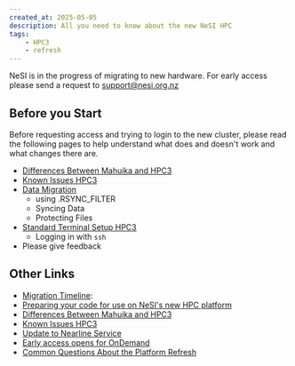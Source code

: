 ```yaml
---
created_at: 2025-05-05
description: All you need to know about the new NeSI HPC
tags: 
    - HPC3
    - refresh
---
```


NeSI is in the progress of migrating to new hardware. For early access please send a request to support@nesi.org.nz

<p hidden>abandon hope all ye who enter here</p>

## Before you Start

Before requesting access and trying to login to the new cluster, please read the following pages to help understand what does and doesn't work and what changes there are.

- [Differences Between Mahuika and HPC3](../FAQs/Mahuika_HPC3_Differences.md)
- [Known Issues HPC3](Known_Issues_HPC3.md)
- [Data Migration](https://docs.nesi.org.nz/Storage/File_Systems_and_Quotas/Moving_to_the_new_filesystem/)  
    - using .RSYNC_FILTER
    - Syncing Data  
    - Protecting Files
- [Standard Terminal Setup HPC3](../../Scientific_Computing/Terminal_Setup/Standard_Terminal_Setup.md)  
    - Logging in with `ssh` 
- Please give feedback

## Other Links

- [Migration Timeline](migration_timeline_and_transition_plan.md):
- [Preparing your code for use on NeSI's new HPC platform](Preparing_your_code_for_use_on_NeSIs_new_HPC_platform.md)
- [Differences Between Mahuika and HPC3](../FAQs/Mahuika_HPC3_Differences.md)
- [Known Issues HPC3](Known_Issues_HPC3.md)
- [Update to Nearline Service](update_to_nearline_service.md)
- [Early access opens for OnDemand](Early_access_opens_for_OnDemand.md)
- [Common Questions About the Platform Refresh](../FAQs/Common_questions_about_the_platform_refresh.md)
